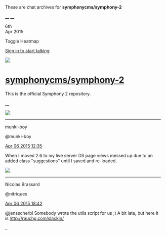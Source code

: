 These are chat archives for **symphonycms/symphony-2**

[__](/symphonycms/symphony-2/archives/2015/04/07)
[__](/symphonycms/symphony-2/archives/2015/04/05)

6th  
Apr 2015

Toggle Heatmap

[Sign in to start talking](/login?action=login&button=archive-login)

![](https://avatars-02.gitter.im/group/iv/3/57542c45c43b8c601977197e?s=48)

#  [symphonycms/symphony-2](/symphonycms/symphony-2)

This is the official Symphony 2 repository.

[ __ ](/orgs/symphonycms/rooms "More symphonycms rooms" )

![](https://avatars1.githubusercontent.com/u/4517581?v=3&s=30)

__ __

munki-boy

@munki-boy

[Apr 06 2015
12:35](https://gitter.im/symphonycms/symphony-2?at=55227d844ceaec8225f9505f ""
)

When I moved 2.6 to my live server DS page views messed up due to an added
class "suggestions" until I saved and re-loaded.

![](https://avatars1.githubusercontent.com/u/771169?v=3&s=30)

__ __

Nicolas Brassard

@nitriques

[Apr 06 2015
18:42](https://gitter.im/symphonycms/symphony-2?at=5522d37905184cd235fc054a ""
)

@jensscherbl Somebody wrote the utils script for us ;) A bit late, but here it
is <http://rauchg.com/slackin/>

_

